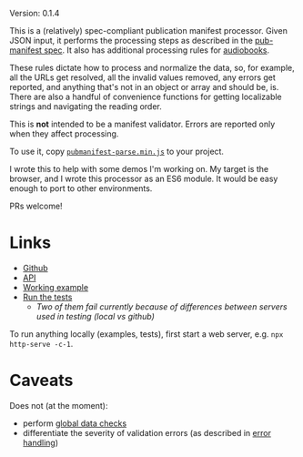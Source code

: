 Version: 0.1.4

This is a (relatively) spec-compliant publication manifest processor. Given JSON input, it performs the processing steps as described in the [pub-manifest spec](https://www.w3.org/TR/pub-manifest/#manifest-processing). It also has additional processing rules for [audiobooks](https://www.w3.org/TR/audiobooks/#audio-manifest-processing). 

These rules dictate how to process and normalize the data, so, for example, all the URLs get resolved, all the invalid values removed, any errors get reported, and anything that's not in an object or array and should be, is. There are also a handful of convenience functions for getting localizable strings and navigating the reading order.

This is __not__ intended to be a manifest validator. Errors are reported only when they affect processing.

To use it, copy [`pubmanifest-parse.min.js`](https://github.com/marisademeglio/pubmanifest-parse/tree/master/build/pubmanifest-parse.min.js) to your project.

I wrote this to help with some demos I'm working on. My target is the browser, and I wrote this processor as an ES6 module. It would be easy enough to port to other environments.

PRs welcome! 

# Links

* [Github](https://github.com/marisademeglio/pubmanifest-parse)
* [API](https://marisademeglio.github.io/pubmanifest-parse/api)
* [Working example](https://marisademeglio.github.io/pubmanifest-parse/example)
* [Run the tests](https://marisademeglio.github.io/pubmanifest-parse/tests/run-tests.html)
    * _Two of them fail currently because of differences between servers used in testing (local vs github)_

To run anything locally (examples, tests), first start a web server, e.g. `npx http-serve -c-1`.

# Caveats

Does not (at the moment):
* perform [global data checks](https://www.w3.org/TR/pub-manifest/#dfn-global-data-checks)
* differentiate the severity of validation errors (as described in [error handling](https://www.w3.org/TR/pub-manifest/#processing-errors))

